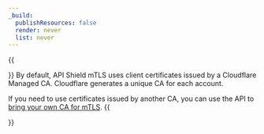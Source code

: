 ```yaml
---
_build:
  publishResources: false
  render: never
  list: never
---
```


{{<Aside type="warning">}}
By default, API Shield mTLS uses client certificates issued by a Cloudflare Managed CA. Cloudflare generates a unique CA for each account.

If you need to use certificates issued by another CA, you can use the API to [bring your own CA for mTLS](/ssl/client-certificates/byo-ca/).
{{</Aside>}}